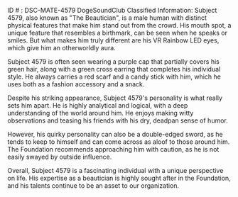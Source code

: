 ID # : DSC-MATE-4579
DogeSoundClub Classified Information: 
Subject 4579, also known as "The Beautician", is a male human with distinct physical features that make him stand out from the crowd. His mouth spot, a unique feature that resembles a birthmark, can be seen when he speaks or smiles. But what makes him truly different are his VR Rainbow LED eyes, which give him an otherworldly aura.

Subject 4579 is often seen wearing a purple cap that partially covers his green hair, along with a green cross earring that completes his individual style. He always carries a red scarf and a candy stick with him, which he uses both as a fashion accessory and a snack.

Despite his striking appearance, Subject 4579's personality is what really sets him apart. He is highly analytical and logical, with a deep understanding of the world around him. He enjoys making witty observations and teasing his friends with his dry, deadpan sense of humor.

However, his quirky personality can also be a double-edged sword, as he tends to keep to himself and can come across as aloof to those around him. The Foundation recommends approaching him with caution, as he is not easily swayed by outside influence.

Overall, Subject 4579 is a fascinating individual with a unique perspective on life. His expertise as a beautician is highly sought after in the Foundation, and his talents continue to be an asset to our organization.